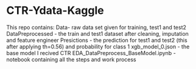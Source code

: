 # CTR-Ydata-Kaggle

This repo contains:
Data- raw data set given for training, test1 and test2
DataPreprocessed - the train and test1 dataset after cleaning, imputation and feature engineer 
Presictions - the prediction for test1 and test2 (this after applying th=0.56) and probability for class 1
xgb_model_0.json - the base model I recived
CTR EDA_DataPreprocess_BaseModel.ipynb - notebook containing all the steps and work process
